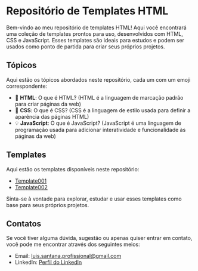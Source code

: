 # Repositório de Templates HTML

Bem-vindo ao meu repositório de templates HTML! Aqui você encontrará uma coleção de templates prontos para uso, desenvolvidos com HTML, CSS e JavaScript. Esses templates são ideais para estudos e podem ser usados como ponto de partida para criar seus próprios projetos.

## Tópicos

Aqui estão os tópicos abordados neste repositório, cada um com um emoji correspondente:

- 🔧 **HTML**: O que é HTML? (HTML é a linguagem de marcação padrão para criar páginas da web)
- 🎨 **CSS**: O que é CSS? (CSS é a linguagem de estilo usada para definir a aparência das páginas HTML)
- 💡 **JavaScript**: O que é JavaScript? (JavaScript é uma linguagem de programação usada para adicionar interatividade e funcionalidade às páginas da web)

## Templates

Aqui estão os templates disponíveis neste repositório:

- [Template001](https://github.com/Lu1sGabriel/HtmlTemplates/tree/master/formulario001)
- [Template002](https://github.com/Lu1sGabriel/HtmlTemplates/tree/master/formul%C3%A1rio002)

Sinta-se à vontade para explorar, estudar e usar esses templates como base para seus próprios projetos.

## Contatos

Se você tiver alguma dúvida, sugestão ou apenas quiser entrar em contato, você pode me encontrar através dos seguintes meios:

- Email: luis.santana.profissional@gmail.com
- LinkedIn: [Perfil do LinkedIn](https://www.linkedin.com/in/luisgabrielsantana/)
